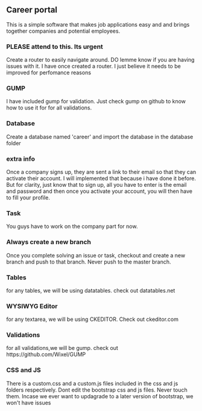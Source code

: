 <h2>Career portal</h2>

This is a simple software that makes job applications easy and and brings together companies and potential employees.

<h3>PLEASE attend to this. Its urgent</h3>

Create a router to easily navigate around. DO lemme know if you are having issues with it. I have once created a router. I just believe it needs to be improved for perfomance reasons

<h3>GUMP</h3>
I have included gump for validation. Just check gump on github to know how to use it for for all validations.

<h3>Database</h3>

Create a database named 'career' and import the database in the database folder

<h3>extra info</h3>

Once a company signs up, they are sent a link to their email so that they can activate their account. I will implemented that because i have done it before. But for clarity, just know that to sign up, all you have to enter is the email and password and then once you activate your account, you will then have to fill your profile.

<h3>Task</h3>
You guys have to work on the company part for now.
  
<h3>Always create a new branch</h3>
Once you complete solving an issue or task, checkout and create a new branch and push to that branch. Never push to the master branch.

<h3>Tables</h3>
for any tables, we will be using datatables. check out datatables.net

<h3>WYSIWYG Editor</h3>
for any textarea, we will be using CKEDITOR. Check out ckeditor.com

<h3>Validations</h3>
for all validations,we will be gump. check out https://github.com/Wixel/GUMP

<h3>CSS and JS</h3>
There is a custom.css and a custom.js files included in the css and js folders respectively. Dont edit the bootstrap css and js files. Never touch them. Incase we ever want to updagrade to a later version of bootstrap, we won't have issues
